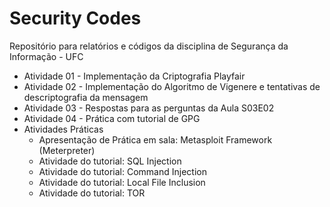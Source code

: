 # Security Codes
Repositório para relatórios e códigos da disciplina de Segurança da Informação - UFC

- Atividade 01 - Implementação da Criptografia Playfair
- Atividade 02 - Implementação do Algoritmo de Vigenere e tentativas de descriptografia da mensagem
- Atividade 03 - Respostas para as perguntas da Aula S03E02
- Atividade 04 - Prática com tutorial de GPG
- Atividades Práticas
    - Apresentação de Prática em sala: Metasploit Framework (Meterpreter)
    - Atividade do tutorial: SQL Injection
    - Atividade do tutorial: Command Injection
    - Atividade do tutorial: Local File Inclusion
    - Atividade do tutorial: TOR
